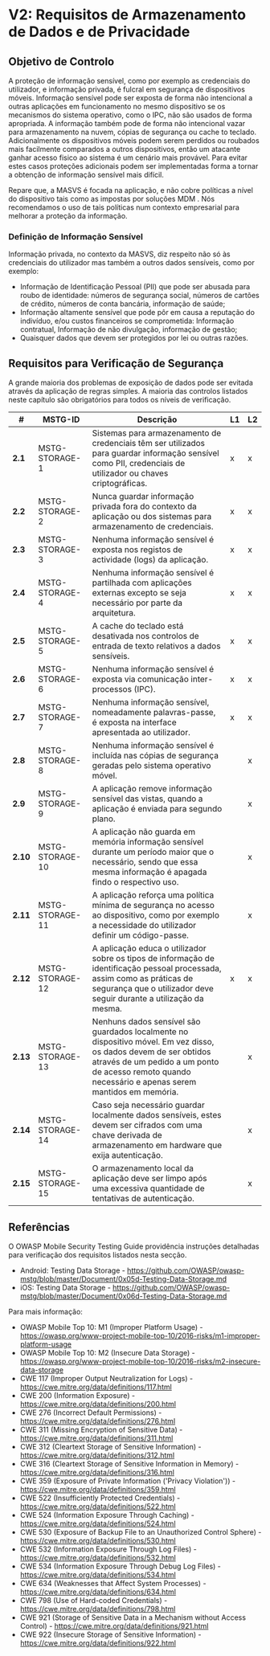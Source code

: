 # V2: Requisitos de Armazenamento de Dados e de Privacidade

## Objetivo de Controlo

A proteção de informação sensível, como por exemplo as credenciais do utilizador, e informação privada, é fulcral em segurança de dispositivos móveis. Informação sensível pode ser exposta de forma não intencional a outras aplicações em funcionamento no mesmo dispositivo se os mecanismos do sistema operativo, como o IPC, não são usados de forma apropriada.  A informação também pode de forma não intencional vazar para armazenamento na nuvem, cópias de segurança ou cache to teclado. Adicionalmente os dispositivos móveis podem serem perdidos ou roubados mais facilmente comparados a outros dispositivos, então um atacante ganhar acesso fisico ao sistema é um cenário mais provável. Para evitar estes casos proteções adicionais podem ser implementadas forma a tornar a obtenção de informação sensível mais difícil.

Repare que, a MASVS é focada na aplicação, e não cobre políticas a nível do dispositivo tais como as impostas por soluções MDM . Nós recomendamos o uso de tais políticas num contexto empresarial para melhorar a proteção da informação.

### Definição de Informação Sensível

Informação privada, no contexto da MASVS, diz respeito não só às credenciais do utilizador mas também a outros dados sensíveis, como por exemplo:

- Informação de Identificação Pessoal (PII) que pode ser abusada para roubo de identidade: números de segurança social, números de cartões de crédito, números de conta bancária, informação de saúde;
- Informação altamente sensível que pode pôr em causa a reputação do indivíduo, e/ou custos financeiros se comprometida: Informação contratual, Informação de não divulgação, informação de gestão;
- Quaisquer dados que devem ser protegidos por lei ou outras razões.

## Requisitos para Verificação de Segurança

A grande maioria dos problemas de exposição de dados pode ser evitada através da aplicação de regras simples. A maioria das controlos listados neste capítulo são obrigatórios para todos os níveis de verificação.

| # | MSTG-ID | Descrição | L1 | L2 |
| -- | ---------- | ---------------------- | - | - |
| **2.1** | MSTG-STORAGE-1 | Sistemas para armazenamento de credenciais têm ser utilizados para guardar informação sensível como PII, credenciais de utilizador ou chaves criptográficas. | x | x |
| **2.2** | MSTG-STORAGE-2 | Nunca guardar informação privada fora do contexto da aplicação ou dos sistemas para armazenamento de credenciais. | x | x |
| **2.3** | MSTG-STORAGE-3 | Nenhuma informação sensível é exposta nos registos de actividade (logs) da aplicação. | x | x |
| **2.4** | MSTG-STORAGE-4 | Nenhuma informação sensível é partilhada com aplicações externas excepto se seja necessário por parte da arquitetura. | x | x |
| **2.5** | MSTG-STORAGE-5 | A cache do teclado está desativada nos controlos de entrada de texto relativos a dados sensíveis. | x | x |
| **2.6** | MSTG-STORAGE-6 | Nenhuma informação sensível é exposta via comunicação inter-processos (IPC). | x | x |
| **2.7** | MSTG-STORAGE-7 | Nenhuma informação sensível, nomeadamente palavras-passe, é exposta na interface apresentada ao utilizador. | x | x |
| **2.8** | MSTG-STORAGE-8 | Nenhuma informação sensível é incluída nas cópias de segurança geradas pelo sistema operativo móvel. |   | x |
| **2.9** | MSTG-STORAGE-9 | A aplicação remove informação sensível das vistas, quando a aplicação é enviada para segundo plano. |  | x |
| **2.10** | MSTG-STORAGE-10 | A aplicação não guarda em memória informação sensível durante um período maior que o necessário, sendo que essa mesma informação é apagada findo o respectivo uso. |  | x |
| **2.11** | MSTG-STORAGE-11 | A aplicação reforça uma política mínima de segurança no acesso ao dispositivo, como por exemplo a necessidade do utilizador definir um código-passe. |  | x |
| **2.12** | MSTG-STORAGE-12 | A aplicação educa o utilizador sobre os tipos de informação de identificação pessoal processada, assim como as práticas de segurança que o utilizador deve seguir durante a utilização da mesma. | x | x |
| **2.13** | MSTG-STORAGE-13 | Nenhuns dados sensível são guardados localmente no dispositivo móvel. Em vez disso, os dados devem de ser obtidos através de um pedido a um ponto de acesso remoto quando necessário e apenas serem mantidos em memória. |  | x |
| **2.14** | MSTG-STORAGE-14 | Caso seja necessário guardar localmente dados sensíveis, estes devem ser cifrados com uma chave derivada de armazenamento em hardware que exija autenticação. |  | x |
| **2.15** | MSTG-STORAGE-15 | O armazenamento local da aplicação deve ser limpo após uma excessiva quantidade de tentativas de autenticação. |  | x |

## Referências

O OWASP Mobile Security Testing Guide providência instruções detalhadas para verificação dos requisitos listados nesta secção.

- Android: Testing Data Storage - <https://github.com/OWASP/owasp-mstg/blob/master/Document/0x05d-Testing-Data-Storage.md>
- iOS: Testing Data Storage - <https://github.com/OWASP/owasp-mstg/blob/master/Document/0x06d-Testing-Data-Storage.md>

Para mais informação:

- OWASP Mobile Top 10: M1 (Improper Platform Usage) - <https://owasp.org/www-project-mobile-top-10/2016-risks/m1-improper-platform-usage>
- OWASP Mobile Top 10: M2 (Insecure Data Storage) - <https://owasp.org/www-project-mobile-top-10/2016-risks/m2-insecure-data-storage>
- CWE 117 (Improper Output Neutralization for Logs) - <https://cwe.mitre.org/data/definitions/117.html>
- CWE 200 (Information Exposure) - <https://cwe.mitre.org/data/definitions/200.html>
- CWE 276 (Incorrect Default Permissions) - <https://cwe.mitre.org/data/definitions/276.html>
- CWE 311 (Missing Encryption of Sensitive Data) - <https://cwe.mitre.org/data/definitions/311.html>
- CWE 312 (Cleartext Storage of Sensitive Information) - <https://cwe.mitre.org/data/definitions/312.html>
- CWE 316 (Cleartext Storage of Sensitive Information in Memory) - <https://cwe.mitre.org/data/definitions/316.html>
- CWE 359 (Exposure of Private Information ('Privacy Violation')) - <https://cwe.mitre.org/data/definitions/359.html>
- CWE 522 (Insufficiently Protected Credentials) - <https://cwe.mitre.org/data/definitions/522.html>
- CWE 524 (Information Exposure Through Caching) - <https://cwe.mitre.org/data/definitions/524.html>
- CWE 530 (Exposure of Backup File to an Unauthorized Control Sphere) - <https://cwe.mitre.org/data/definitions/530.html>
- CWE 532 (Information Exposure Through Log Files) - <https://cwe.mitre.org/data/definitions/532.html>
- CWE 534 (Information Exposure Through Debug Log Files) - <https://cwe.mitre.org/data/definitions/534.html>
- CWE 634 (Weaknesses that Affect System Processes) - <https://cwe.mitre.org/data/definitions/634.html>
- CWE 798 (Use of Hard-coded Credentials) - <https://cwe.mitre.org/data/definitions/798.html>
- CWE 921 (Storage of Sensitive Data in a Mechanism without Access Control) - <https://cwe.mitre.org/data/definitions/921.html>
- CWE 922 (Insecure Storage of Sensitive Information) - <https://cwe.mitre.org/data/definitions/922.html>

